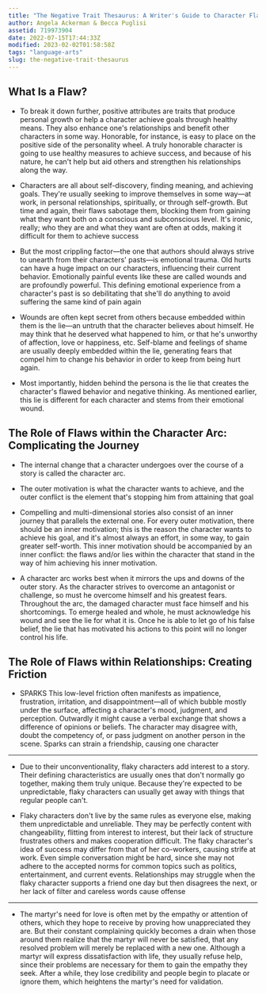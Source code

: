 ```yaml
---
title: "The Negative Trait Thesaurus: A Writer's Guide to Character Flaws"
author: Angela Ackerman & Becca Puglisi
assetid: 719973904
date: 2022-07-15T17:44:33Z
modified: 2023-02-02T01:58:58Z
tags: "language-arts"
slug: the-negative-trait-thesaurus
---
```


## What Is a Flaw?

*  To break it down further, positive attributes are traits that produce personal growth or help a character achieve goals through healthy means. They also enhance one's relationships and benefit other characters in some way. Honorable, for instance, is easy to place on the positive side of the personality wheel. A truly honorable character is going to use healthy measures to achieve success, and because of his nature, he can't help but aid others and strengthen his relationships along the way.

*  Characters are all about self-discovery, finding meaning, and achieving goals. They're usually seeking to improve themselves in some way—at work, in personal relationships, spiritually, or through self-growth. But time and again, their flaws sabotage them, blocking them from gaining what they want both on a conscious and subconscious level. It's ironic, really; who they are and what they want are often at odds, making it difficult for them to achieve success

*  But the most crippling factor—the one that authors should always strive to unearth from their characters' pasts—is emotional trauma. Old hurts can have a huge impact on our characters, influencing their current behavior. Emotionally painful events like these are called wounds and are profoundly powerful. This defining emotional experience from a character's past is so debilitating that she'll do anything to avoid suffering the same kind of pain again

*  Wounds are often kept secret from others because embedded within them is the lie—an untruth that the character believes about himself. He may think that he deserved what happened to him, or that he's unworthy of affection, love or happiness, etc. Self-blame and feelings of shame are usually deeply embedded within the lie, generating fears that compel him to change his behavior in order to keep from being hurt again.

*  Most importantly, hidden behind the persona is the lie that creates the character's flawed behavior and negative thinking. As mentioned earlier, this lie is different for each character and stems from their emotional wound.

## The Role of Flaws within the Character Arc: Complicating the Journey

*  The internal change that a character undergoes over the course of a story is called the character arc.

*  The outer motivation is what the character wants to achieve, and the outer conflict is the element that's stopping him from attaining that goal

*  Compelling and multi-dimensional stories also consist of an inner journey that parallels the external one. For every outer motivation, there should be an inner motivation; this is the reason the character wants to achieve his goal, and it's almost always an effort, in some way, to gain greater self-worth. This inner motivation should be accompanied by an inner conflict: the flaws and/or lies within the character that stand in the way of him achieving his inner motivation.

*  A character arc works best when it mirrors the ups and downs of the outer story. As the character strives to overcome an antagonist or challenge, so must he overcome himself and his greatest fears. Throughout the arc, the damaged character must face himself and his shortcomings. To emerge healed and whole, he must acknowledge his wound and see the lie for what it is. Once he is able to let go of his false belief, the lie that has motivated his actions to this point will no longer control his life.

## The Role of Flaws within Relationships: Creating Friction

*  SPARKS
   This low-level friction often manifests as impatience, frustration, irritation, and disappointment—all of which bubble mostly under the surface, affecting a character's mood, judgment, and perception. Outwardly it might cause a verbal exchange that shows a difference of opinions or beliefs. The character may disagree with, doubt the competency of, or pass judgment on another person in the scene. Sparks can strain a friendship, causing one character

---

*  Due to their unconventionality, flaky characters add interest to a story. Their defining characteristics are usually ones that don't normally go together, making them truly unique. Because they're expected to be unpredictable, flaky characters can usually get away with things that regular people can't.
   

*  Flaky characters don't live by the same rules as everyone else, making them unpredictable and unreliable. They may be perfectly content with changeability, flitting from interest to interest, but their lack of structure frustrates others and makes cooperation difficult. The flaky character's idea of success may differ from that of her co-workers, causing strife at work. Even simple conversation might be hard, since she may not adhere to the accepted norms for common topics such as politics, entertainment, and current events. Relationships may struggle when the flaky character supports a friend one day but then disagrees the next, or her lack of filter and careless words cause offense

---

*  The martyr's need for love is often met by the empathy or attention of others, which they hope to receive by proving how unappreciated they are. But their constant complaining quickly becomes a drain when those around them realize that the martyr will never be satisfied, that any resolved problem will merely be replaced with a new one. Although a martyr will express dissatisfaction with life, they usually refuse help, since their problems are necessary for them to gain the empathy they seek. After a while, they lose credibility and people begin to placate or ignore them, which heightens the martyr's need for validation.

